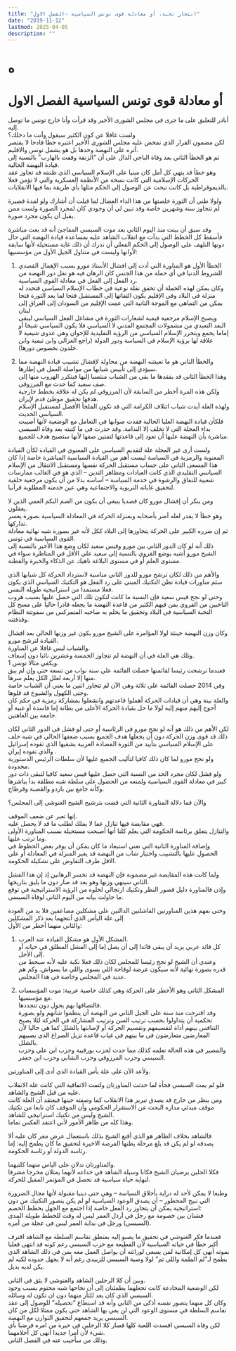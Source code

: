 ```yaml
---
title: "انتحار نخبة، أو معادلة قوى تونس السياسية -الفصل الاول"
date: "2019-11-12"
lastmod: 2025-04-05
description: ""
---
```

# **ه**

# **أو معادلة قوى تونس السياسية الفصل الاول**

أبادر للتعليق على ما جرى في مجلس الشورى الأخير وقد قرأت وأنا خارج تونس ما توصل إليه.  
ولست غافلا عن كون الكثير سيقول وأنت ما دخلك؟  
لكن مضمون القرار الذي تمخض عليه مجلس الشورى الأخير اعتبره خطأ فادحا لا يقتصر أثره على النهضة وحدها بل هو يشمل تونس والاقليم.  
ثم هو الخطأ الثاني بعد وفاة الباجي الدال على أن “الزنقة وقفت بالهارب” بالنسبة إلى قيادة النهضة الحالية.  
وهو خطأ قد ينهي كل أمل كان مبنيا على الإسلام السياسي الذي ظننته قد تجاوز عقد الحركات الإسلامية التي كانت نسخة من الأنظمة العسكرية والتي لا تؤمن فعلا بالديموقراطية بل كانت تبحث عن الوصول إلى الحكم مثلها بأي طريقة بما فيها الانقلابات.

ولولا ظني أن الثورة خلصتها من هذا الداء العضال لما قبلت أن أشارك ولو لمدة قصيرة لم تتجاوز سنة وشهرين خاصة وقد تبين لي أن وجودي كان لمجرد الصورة ولست ممن يقبل أن يكون مجرد صورة.

وقد سبق أن بينت منذ اليوم الثاني بعد موت السبسي المفاجئ أنه قد بعث مباشرة فأسقط كل الخطط التي بدأت مع انقلاب الشاهد عليه بمساعدة قيادة النهضة التي حال دونها التلهف على الوصول إلى الحكم الفعلي أن تدرك أن ذلك غاية مستحيلة لأنها سابقة لأوانها وليست في متناول الجيل الأول من مؤسسيها:

1. الخطأ الأول هو المناورة التي أدت إلى افشال الأستاذ مورو بسبب الإهمال القصدي للشروط الدنيا في أي حملة من هذا الجنس كان الرهان فيه هو نقل دور النهضة من رد الفعل إلى الفعل في معادلة القوى السياسية.  
وكان يمكن لهذه الحملة أن تحقق نقلة نوعية في خطاب الإسلام السياسي فتحدد له منزلة في البلاد وفي الإقليم يكون التفاتها إلى المستقبل فتحا لما بعد الثورة فتحا يمكن من التماهي مع الموجة الثانية التي عمت الإقليم من السودان إلى العراق إلى لبنان  
ويصبح الإسلام مرجعية قيمية لشعارات الثورة في مشاغل الفعل السياسي ليبقى البعد التعبدي من مشمولات المجتمع المدني لا السياسي فلا يكون السياسي شيخا أو إماما يجمع ويتحرر الإسلام السياسي من الرؤية التقليدية للإخوان وهي عدوى شيعية لا علاقة لها برؤية الإسلام في السياسة ودور الدولة (راجع الغزالي وابن تيمية وابن خلدون بخصوص دورها).

2. والخطأ الثاني هو ما تعيشه النهضة من محاولة لإفشال تشبيب قيادة النهضة مما سيؤدي إلى تأييس شبابها من مواصلة العمل في إطارها.  
وهذا الخطأ الثاني قد يفقدها ما بقي من الشباب منتسبا إليها فيتكرر الهروب منها إلى صف سعيد كما حدث مع المرزوقي.  
ولكن هذه المرة أخطر من السابقة لأن المرزوقي لم يكن له علاقة بخطط خارجية هدفها تحقيق موطئ قدم لإيران.  
ولهذه العلة أيدت شباب ائتلاف الكرامة التي قد تكون الملجأ الأفضل لمستقبل الإسلام السياسي الحديث.  
فلكأن قيادة النهضة العليا الحالية فقدت صوابها في التعامل مع الوضعية لأنها أصيبت بداء العجلة التي لا تخلف إلا الندامة. وقد حذرت في ما كتبته بعد وفاة السبسي مباشرة بأن النهضة عليها أن تعود إلى قاعدتها لتمتين صفها لأنها ستصبح هدف للجميع.

ولست أرى غير العجلة علة لتقديم السياسي على المعنوي في القيادة لكأن القيادة المعنوية والرمزية في السياسة ليست أهم من القيادة السياسية المباشرة خاصة إذا كان هذا المسعى الثاني على حساب مستقبل الحركة نفسها ومستقبل الانتقال من الإسلام السياسي التقليدي الذي كانت العبادات ومظاهر التدين – الذي هو في الغالب ممارسات شعبية للنفاق والرشوة في خدمة السياسة – أساسه بدلا من أن يكون مرجعية خلقية لتحقيق غاياته التربوية والاجتماعية وهي عين خدمته المطلوبة قرآنيا.

ومن ينكر أن إفشال مورو كان قصديا ينبغي أن يكون من الصم البكم العمي الذين لا يعقلون.  
وهو خطأ لا يقدر لعله أضر بأصحابه وبمنزلة الحركة في المعادلة السياسية بصورة يعسر تداركها.  
ثم إن ضرره الكبير على الحركة يتجاوزها إلى البلاد ككل لأنه غير بصورة شبه نهائية معادلة القوى السياسية في تونس.  
ذلك أنه لو كان الدور الثاني بين مورو وقيس سعيد لكان وضع هذا الأخير بالنسبة إلى الشيخ مورو أشبه بوضع القروي بالنسبة إلى سعيد على الأقل في المناظرة سواء في مستوى العلم أو في مستوى البلاغة ناهيك عن الذكاء والخبرة والفطنة.

والأهم من ذلك لكان ترشح مورو للدور الثاني مناسبة لاسترداد الحركة كل شبابها الذي سئم مناورات قيادة تظن التكتيك المبني على رد الفعل هو التكتيك السياسي الذي يكون فعلا مستمدا من استراتيجية طويلة النفس.  
وحتى لو نجح قيس سعيد فإن النسبة ما كانت لتكون تلك التي حصل عليها بسبب هروب الناخبين من القروي بمن فيهم الكثير من قاعدة النهضة ما يجعله قادرا حاليا على مسح كل النخبة السياسية في البلاد وتحقيق ما يحلم به صاحبه المتمركس من سفوتتة النظام وقذفتنه.

وكان وزن النهضة حينئذ لولا المؤامرة على الشيخ مورو يكون غير وزنها الحالي بعد افشال القيادة لترشج مورو.  
والشباب ليس غافلا عن المناورة.  
وتلك هي العلة في أن النهضة لم تتجاوز الخمسة وعشرين نائبا دون إسعاف.  
ويكفي مثالا تونس 1.  
فعندما ترشحت رئيسا لقائمتها حصلت القائمة على ستة نواب من تسعة حتى وإن لم يبق منها إلا أربعة لعلل الكل يعلم سرها.  
وفي 2014 حصلت القائمة على ثلاثة وهي الآن لم تتجاوز اثنين ما يعني أن الشباب خاصة وحتى الكهول والشيوخ قد قلوها.  
والعلة بينة وهي أن قيادات الحركة أهملوا قاعدتهم وانشغلوا بمشاركة رمزية في حكم كان أحوج إليهم منهم إليه لولا ما حل بقيادة الحركة الأعلى من بطانة إما فاسدة أو غبية أو جامعة بين العاهتين.

لكن الأهم من ذلك هو أنه لو نجح مورو في الرئاسية أو حتى لو فشل في الدور الثاني لكان ذلك قد قوى وزن الحركة دون أن يجعلها هدف الجميع بسبب ضعفها الحالي في شبه حلف على الإسلام السياسي بتأييد من الثورة المضادة العربية بشقيها الذي تقوده إسرائيل والذي تقوده إيران .  
ولو نجح مورو لما كان ذلك كافيا لتأليب الجميع عليها لأن سلطات الرئيس الدستورية محدودة.  
ولو فشل لكان مجرد الحد من النسبة التي حصل عليها قيس سعيد كافيا لتبقى ذات دور كبير في معادلة القوى السياسية ولمنعه من الحصول على سلطة شبه مطلقة بدأ يباشرها وكأنه جامع بين باردو والقصبة وقرطاج.

والآن فما دلالة المناورة الثانية التي قضت بترشيح الشيخ الغنوشي إلى المجلس؟

إنها تعبر عن ضعف الموقف.  
فهي مقايضة فيها تنازل عما لا يملك لطلب ما قد لا يحصل عليه.  
والتنازل يتعلق برئاسة الحكومة التي يعلم كلنا أنها أصبحت مستحيلة بسبب المناورة الأولى وما ترتب عليها.  
وإضافة المناورة الثانية التي تعني استبعاد ما كان يمكن أن يوفر بعض الحظوظ في الحصول عليها بالتشبيب واختيار شاب من النهضة قد يغير المنزلة في المعادلة أو على الاقل ظرف التفاوض على تشكيلة الحكومة.

ولما كانت هذه المقايضة غير مضمونة فإن النهضة قد تخسر الرهانين إذ إن هذا الفشل الثاني سينهي وزنها وهو بعد قد صار دون ما يليق بتاريخها.  
وإذن فالمناورة دليل قصور النظر وتكتيك ارتجالي لخلوه من الرؤية الاستراتيجية في توقع ما حاولت بيانه من اليوم الثاني لوفاة السبسي.

وحتى نفهم هذين المناورتين الفاشلتين الدالتين على مشكلين مضاعفين فلا بد من العودة إلى علة اليأس الذي أنتجهما بعد ذكر المشكلين  
والثاني منهما أخطر من الأول:

1. المشكل الأول هو مشكل القيادة عند العرب.  
كل قائد عربي يريد أن يبقى قائدا إلى أن يصل إما إلى الفشل المطلق في حياته أو إلى الأجل.  
وعندي أن الشيخ لو نجح رئيسا للمجلس لكان ذلك فعلا نكبة عليه لأنه سيحط من قدره بصورة نهائية لأنه سيكون عرضة لوقاحة اللي يسوى واللي ما يسواش. وكم هم عديد في المجلس وخاصة في هذا المجلس.

2. المشكل الثاني وهو الأخطر على الحركة وهي كذلك خاصية عربية: موت المؤسسات مع مؤسسيها.  
فالتصاقها بهم يحول دون تتجددها.  
وقد اقترحت منذ سنة على الجيل الثاني من النهضة أن ينظموا شأنهم ولو بصورة تحكمية أن يتداولوا بحسب ترتيب السن وترتيب المشاركة في الحركة لئلا يصبح التنافس بينهم أداة لتقسيمهم وتقسيم الحركة أو لإصابتها بالشلل كما هي حاليا لأن المعارضين متعارضون في ما بينهم في غياب قاعدة تزيل الصراع الذي يصيبهم بالشلل.  
والمصير في هذه الحالة نعلمه كذلك مما حدث لحزب بورقيبة وحزب ابن علي وحزب السبسي وحزب المرزوقي وحزب الشابي وحزب ابن جعفر.

ولأعد الآن على علة يأس القيادة الذي أدى إلى المناورتين.

فلو لم يمت السبسي فجأة لما حدثت المناورتان ولتمت الاتفاقية التي كانت علة الانقلاب عليه من قبل الشيخ والشاهد.  
ومن ينظر من خارج قد يصدق تبرير هذا الانقلاب كما وصفته حينها فيعتقد أن العلة كانت موقف مبدئي مداره البحث عن الاستقرار الحكومي وأن الموقف كان نابعا من تكتيك الشيخ وليس من تكتيك استراتيجي للشاهد.  
وهذا كله من ظاهر الأمور لأني اعتقد العكس تماما.

فالشاهد بخلاف الظاهر هو الذي أقنع الشيخ بذلك باستعمال عرض مغر كان عليه ألا يصدقه لو لم يكن قد بلغ مرحلة يظنها الفرصة الاخيرة لتحقيق ما كان يطمح إليه: إما رئاسة الدولة أو رئاسة الحكومة.

والمناورتان تدلان على الياس منهما كلتيهما.  
فكلا الحلين يرضيان الشيخ فكانا وسيلة الشاهد في خداعه لأنهما يمثلان مخرجا مشرفا لنهاية حياة سياسية قد تحصل في المؤتمر المقبل للحركة.

وطبعا لا يمكن لأحد له دراية بأخلاق السياسة – وهي حتى دينيا مقبولة لأنها مجال الضرورة التي تبيح المحظور – أن يصدق الوعود السياسية لو لم يكن يتصور التكتيك من دون استراتيجية يمكن أن يتجاوز رد الفعل خاصة إذا اجتمع مع الجهل بخطط الخصم:  
فشتان بين خصومة مع رجل في أرذل العمر ليس له وقت للخطط طويلة المدى (السبسي) ورجل في بداية العمر ليس في عجلة من أمره.

فعندما فكر الغنوشي في تحقيق ما يصبو إليه بمنطق تقاسم السلطة مع الشاهد اقترف أكبر خطأ في حياته السياسية لأن القطيعة مع حزب السبسي رغم كونه قد انتهى فعليا بموته أنهى كل إمكانية لمن يسعى لوراثته أن يواصل العمل معه بمن في ذلك الشاهد الذي يطمح لـ”لم الملمة واللي ثم” لولا وصية السبسي للزبيدي رغم أنه لا يجهل حدوده لكنه لم يكن لديه بديل.

وبين أن كلا الرجلين الشاهد والغنوشي لا يثق في الثاني.  
لكن الوضعية المخادعة كانت تجعلهما يطمئنان إلى أن نجاحها شبه محتوم بسبب وجود السبسي الذي كان يعد للثأر منهما دون ان تكون له وسائله.  
وكان كل منهما يتصور نفسه أذكى من الثاني وأنه قد استطاع “تحصيله” للوصول إلى عقد تقاسم السلطة في مستوى الوعود التي لن يفي بها الشاهد حتى يكون ممثلا لكل من كان السبسي يريد جمعهم لتحقيق التوازن مع النهضة.  
لكن وفاة السبسي افسدت اللعبة كلها فصار كلا الرجلين في حيرة من امره فرضيا بأي شيء لأن أمرا جديدا أنهى كل أحلامهما.  
وذلك من سأجيب عنه في الفصل الثاني.

###
